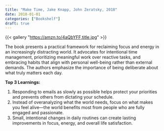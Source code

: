 ```yaml
---
title: "Make Time, Jake Knapp, John Zeratsky, 2018"
date: 2018-01-01
categories: ["Bookshelf"]
draft: true
---
```


{{< gallery "https://amzn.to/4aQbYFF,title.jpg" >}}

The book presents a practical framework for reclaiming focus and energy in an increasingly distracting world. It advocates for intentional time management, prioritizing meaningful work over reactive tasks, and embracing habits that align with personal well-being rather than external demands. The authors emphasize the importance of being deliberate about what truly matters each day.

**Top 3 Learnings:**

1. Responding to emails as slowly as possible helps protect your priorities and prevents others from dictating your schedule.
2. Instead of overanalyzing what the world needs, focus on what makes you feel alive—the world benefits most from people who are fully engaged and passionate.
3. Small, intentional changes in daily routines can create lasting improvements in focus, energy, and overall life satisfaction.
